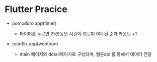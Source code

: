 # Flutter Pracice

- pomodoro app(timer)
  - 타이머를 누르면 25분동안 시간이 흐르며 0이 된 순가 카운트 +1
  
- toonflix app(webtoon)
  - main 페이지와 detail페이지로 구성되며, 웹툰api 를 통해서 데이터 전달



